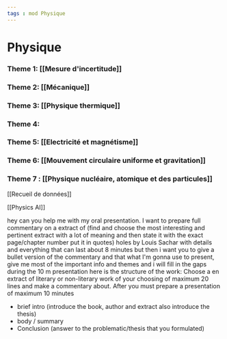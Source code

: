 ```yaml
---
tags : mod Physique
---
```

# Physique

### **Theme 1:** [[Mesure d'incertitude]]
### **Theme 2:** [[Mécanique]] 
### **Theme 3:** [[Physique thermique]] 
### **Theme 4:**  
### **Theme 5:** [[Electricité et magnétisme]]  
### **Theme 6:** [[Mouvement circulaire uniforme et gravitation]]  
### **Theme 7** : [[Physique nucléaire, atomique et des particules]] 

[[Recueil de données]]  

[[Physics AI]] 

hey can you help me with my oral presentation. I want to prepare full commentary on a extract of (find and choose the most interesting and pertinent extract with a lot of meaning and then state it with the exact page/chapter number put it in quotes) holes by Louis Sachar with details and everything that can last about 8 minutes but then i want you to give a bullet version of the commentary and that what I'm gonna use to present, give me most of the important info and themes and i will fill in the gaps during the 10 m presentation here is the structure of the work:
Choose a en extract of literary or non-literary work of your choosing of maximum 20 lines and make a commentary about. After you must prepare a presentation of maximum 10 minutes 
- brief intro (introduce the book, author and extract also introduce the thesis)
- body / summary 
- Conclusion (answer to the problematic/thesis that you formulated)